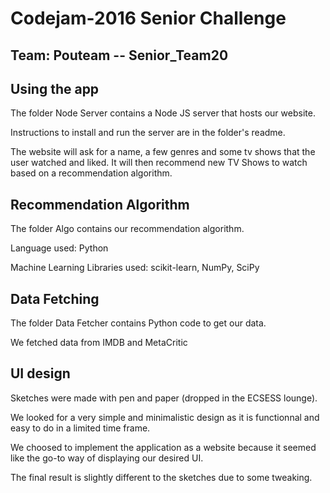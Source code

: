# Codejam-2016 Senior Challenge
## Team: Pouteam -- Senior_Team20

## Using the app
The folder Node Server contains a Node JS server that hosts our website.

Instructions to install and run the server are in the folder's readme.

The website will ask for a name, a few genres and some tv shows that the user watched and liked.
It will then recommend new TV Shows to watch based on a recommendation algorithm.


## Recommendation Algorithm

The folder Algo contains our recommendation algorithm.

Language used: Python

Machine Learning Libraries used: scikit-learn, NumPy, SciPy


## Data Fetching

The folder Data Fetcher contains Python code to get our data.

We fetched data from IMDB and MetaCritic

## UI design

Sketches were made with pen and paper (dropped in the ECSESS lounge).

We looked for a very simple and minimalistic design as it is functionnal and easy to do in a limited time frame.

We choosed to implement the application as a website because it seemed like the go-to way of displaying our desired UI.

The final result is slightly different to the sketches due to some tweaking.


